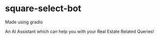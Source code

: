 # square-select-bot
Made using gradio

An AI Assistant which can help you with your Real Estate Related Queries!
